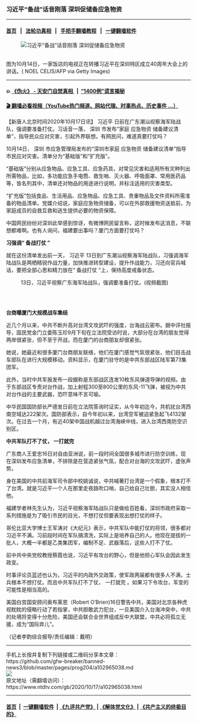 ### 习近平“备战”话音刚落 深圳促储备应急物资
------------------------

#### [首页](https://github.com/gfw-breaker/banned-news3/blob/master/README.md) &nbsp;&nbsp;|&nbsp;&nbsp; [法轮功真相](https://github.com/begood0513/basic/blob/master/README.md)  &nbsp;&nbsp;|&nbsp;&nbsp; [手把手翻墙教程](https://github.com/gfw-breaker/guides/wiki)  &nbsp;&nbsp;|&nbsp;&nbsp; [一键翻墙软件](https://github.com/gfw-breaker/nogfw/blob/master/README.md)  



<div><div class="featured_image">
 <figure>
  <img alt="习近平“备战”话音刚落 深圳促储备应急物资" src="https://i.ntdtv.com/assets/uploads/2020/10/GettyImages-1229058108-800x450.jpg"/>
 </figure><br/>
 <span class="caption">
  图为10月14日，一家饭店的电视正在转播习近平在深圳特区成立40周年大会上的讲话。( NOEL CELIS/AFP via Getty Images)
 </span>
</div>
</div><hr/>

#### 💥 [《伪火》 - 天安门自焚真相 ](http://158.247.195.190:10000/videos/blog/weihuo.html)&nbsp; |&nbsp; [“1400例”谎言揭秘  ](http://158.247.195.190:10000/videos/blog/jiexi1400.html)

#### [ 🎬  翻墙必看视频（YouTube热门频道、网站代理、时事热点、历史事件 ...）](https://github.com/gfw-breaker/links/blob/master/banned.md)

<div><div class="post_content" itemprop="articleBody">
 <p>
  【新唐人北京时间2020年10月17日讯】
  <ok href="https://www.ntdtv.com/gb/习近平.htm">
   习近平
  </ok>
  日前在广东潮汕视察海军陆战队，强调要准备打仗。习话音一落，
  <ok href="https://www.ntdtv.com/gb/深圳.htm">
   深圳
  </ok>
  市发布“家庭
  <ok href="https://www.ntdtv.com/gb/应急物资.htm">
   应急物资
  </ok>
  储备建议清单”，指导民众应对灾害，引起外界联想。有网民问，难道真要打仗吗？
 </p>
 <p>
  10月14日，
  <ok href="https://www.ntdtv.com/gb/深圳.htm">
   深圳
  </ok>
  市应急管理局发布的“深圳市家庭
  <ok href="https://www.ntdtv.com/gb/应急物资.htm">
   应急物资
  </ok>
  储备建议清单”指导市民应对灾害。清单分为“基础版”和“扩充版”。
 </p>
 <p>
  “基础版”分别从应急物品、应急工具、应急药具，对常见灾害和适用所有灾种列出所需物品，比如，多功能应急手电筒、救生哨、灭火器、呼吸面罩、常用医药品等，皆名列其中，清单还对物品的用途进行说明，并标注适用的灾害类型。
 </p>
 <p>
  “扩充版”包括食品、生活用品、应急物品、应急工具、贵重物品及文件资料所需准备的物品清单。党媒介绍说，家庭应急物资储备，可以在外部救援物资送抵前，为家庭成员的自救互救和逃生提供必要的物资保障。
 </p>
 <p>
  中国网民纷纷对深圳此举感到惊讶，有微博网民留言称，这时候发布这消息，不联想都难啊。也有人询问，福建要出事吗？厦门方面要打仗吗？
 </p>
 <p>
  <strong>
   习强调“
   <ok href="https://www.ntdtv.com/gb/备战打仗.htm">
    备战打仗
   </ok>
   ”
  </strong>
 </p>
 <p>
  就在这份清单发出前一天，
  <ok href="https://www.ntdtv.com/gb/习近平.htm">
   习近平
  </ok>
  13日到广东潮汕视察海军陆战队，习强调海军陆战队是两栖精锐作战力量，加快推进转型建设，提升作战能力，习还向官兵喊话，要把全部心思和精力放在“
  <ok href="https://www.ntdtv.com/gb/备战打仗.htm">
   备战打仗
  </ok>
  ”上，保持高度戒备状态。
 </p>
 <figure class="wp-caption alignnone" id="attachment_102962874" style="width: 600px">
  <ok href="https://i.ntdtv.com/assets/uploads/2020/10/c036408582e0b2e1dd03e2847c3a9749.jpg">
   <img alt="" class="size-medium wp-image-102962874" src="https://i.ntdtv.com/assets/uploads/2020/10/c036408582e0b2e1dd03e2847c3a9749-600x356.jpg"/>
  </ok>
  <br/><figcaption class="wp-caption-text">
   13日，习近平视察广东海军陆战队，强调要准备打仗。(视频截图)
  </figcaption><br/>
 </figure><br/>
 <p>
  <strong>
   台商曝厦门大规模战车集结
  </strong>
 </p>
 <p>
  近几个月以来，中共不断升高对台湾文攻武吓的强度，台海战云密布。据中评社报导，国民党金门立委陈玉珍9月下旬在立法院受访时说，大部分在台湾的朋友觉得两岸很紧张，但不至于开战，而在厦门的台商朋友却很紧张。
 </p>
 <p>
  她说，她最近和很多厦门台商朋友联络，他们在厦门感觉气氛很紧张，他们目击战车部队在进行大规模移动。资料显示，在厦门驻守的是中共东部战区陆军第73集团军。
 </p>
 <p>
  此外，当时中共军报发布一段据称是东部战区连发10枚东风弹道导弹的视频。由于东部战区专责对台作战，加上射程300至800公里的东风-11飞弹，被视为中共对台作战的主要武器，恐吓意味不言可喻。
 </p>
 <p>
  中华民国国防部长严德发日前在立法院答询时证实，从今年初迄今，共机扰台湾西南空域达222架次。国防部表示，自今年初以来，台湾空军被迫紧急起飞4132架次。在过去一个月，有近40架中国战机越过台湾海峡中线，进入台湾西南防空识别区。
 </p>
 <p>
  <strong>
   中共军队打不了仗，
   <ok href="https://www.ntdtv.com/gb/一打就完.htm">
    一打就完
   </ok>
  </strong>
 </p>
 <p>
  广东商人王爱忠16日对自由亚洲说，前一段时间全国很多城市进行防空训练，现在深圳发布应急清单，不排除是在营造紧张气氛，配合对台海的文攻武吓，虚张声势。
 </p>
 <p>
  身在美国的中共前海军司令部中校姚诚说，中共喊著打台湾是一个假象，根本打不了台湾。就是习近平一个人在那里走夜路吹口哨，自己给自己壮胆，其实没人相信他。
 </p>
 <p>
  福建学者林先生认为，习近平视察海军陆战队只是做给百姓看，深圳市政府采取一系列措施是为了吸引市民的目光，不想打仗但要表现出想打仗的样子。
 </p>
 <p>
  哥伦比亚大学博士王军涛对《大纪元》表示，中共军队中能打仗的将领，很多都对习近平不满。习前段时间在军队搞清洗，实际上是培养自己的人。他现在提拔的一批人，大概一半都是乙类集团军，编制不足、武器落后，这些人打不了仗。
 </p>
 <p>
  前中共中央党校教授蔡霞也说，习近平有攻台的野心，但是他担心军队会因此发生政变。
 </p>
 <p>
  时事评论员蓝述也认为，习近平的内政外交政策，使军政两届都有很多人不满，士兵根本不想打仗。而且中共军队打不了仗，
  <ok href="https://www.ntdtv.com/gb/一打就完.htm">
   一打就完
  </ok>
  。如果习下令攻台，军变的可能性是相当高的。
 </p>
 <p>
  美国白宫国安顾问奥布莱恩（Robert O’Brien)16日警告中共，美国对北京各种虎视眈眈的侵略行动了若指掌，中共胆敢武力犯台，一旦美国介入台海冲突中，中共的处境将变得十分危险，美国还会联合全世界组成反中大联盟，中共必将孤立无援，成为“国际弃儿”。
 </p>
 <p>
  （记者李韵综合报导/责任编辑：戴明）
 </p>
 <div class="single_ad">
 </div>
</div>
</div>
<hr/>
手机上长按并复制下列链接或二维码分享本文章：<br/>
https://github.com/gfw-breaker/banned-news3/blob/master/pages/prog204/a102965038.md <br/>
<a href='https://github.com/gfw-breaker/banned-news3/blob/master/pages/prog204/a102965038.md'><img src='https://github.com/gfw-breaker/banned-news3/blob/master/pages/prog204/a102965038.md.png'/></a> <br/>
原文地址（需翻墙访问）：https://www.ntdtv.com/gb/2020/10/17/a102965038.html


------------------------
#### [首页](https://github.com/gfw-breaker/banned-news3/blob/master/README.md) &nbsp;|&nbsp; [一键翻墙软件](https://github.com/gfw-breaker/nogfw/blob/master/README.md) &nbsp;| [《九评共产党》](https://github.com/gfw-breaker/9ping.md/blob/master/README.md#九评之一评共产党是什么) | [《解体党文化》](https://github.com/gfw-breaker/jtdwh.md/blob/master/README.md) | [《共产主义的终极目的》](https://github.com/gfw-breaker/gczydzjmd.md/blob/master/README.md)


<img src='http://gfw-breaker.win/banned-news3/pages/prog204/a102965038.md' width='0px' height='0px'/>